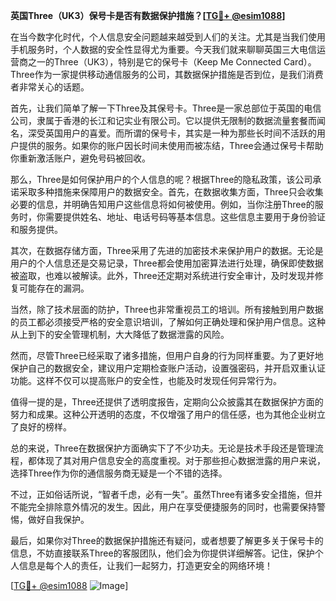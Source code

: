**英国Three（UK3）保号卡是否有数据保护措施？[[TG💪+ @esim1088](https://t.me/s/esim1088)]**

在当今数字化时代，个人信息安全问题越来越受到人们的关注。尤其是当我们使用手机服务时，个人数据的安全性显得尤为重要。今天我们就来聊聊英国三大电信运营商之一的Three（UK3），特别是它的保号卡（Keep Me Connected Card）。Three作为一家提供移动通信服务的公司，其数据保护措施是否到位，是我们消费者非常关心的话题。

首先，让我们简单了解一下Three及其保号卡。Three是一家总部位于英国的电信公司，隶属于香港的长江和记实业有限公司。它以提供无限制的数据流量套餐而闻名，深受英国用户的喜爱。而所谓的保号卡，其实是一种为那些长时间不活跃的用户提供的服务。如果你的账户因长时间未使用而被冻结，Three会通过保号卡帮助你重新激活账户，避免号码被回收。

那么，Three是如何保护用户的个人信息的呢？根据Three的隐私政策，该公司承诺采取多种措施来保障用户的数据安全。首先，在数据收集方面，Three只会收集必要的信息，并明确告知用户这些信息将如何被使用。例如，当你注册Three的服务时，你需要提供姓名、地址、电话号码等基本信息。这些信息主要用于身份验证和服务提供。

其次，在数据存储方面，Three采用了先进的加密技术来保护用户的数据。无论是用户的个人信息还是交易记录，Three都会使用加密算法进行处理，确保即使数据被盗取，也难以被解读。此外，Three还定期对系统进行安全审计，及时发现并修复可能存在的漏洞。

当然，除了技术层面的防护，Three也非常重视员工的培训。所有接触到用户数据的员工都必须接受严格的安全意识培训，了解如何正确处理和保护用户信息。这种从上到下的安全管理机制，大大降低了数据泄露的风险。

然而，尽管Three已经采取了诸多措施，但用户自身的行为同样重要。为了更好地保护自己的数据安全，建议用户定期检查账户活动，设置强密码，并开启双重认证功能。这样不仅可以提高账户的安全性，也能及时发现任何异常行为。

值得一提的是，Three还提供了透明度报告，定期向公众披露其在数据保护方面的努力和成果。这种公开透明的态度，不仅增强了用户的信任感，也为其他企业树立了良好的榜样。

总的来说，Three在数据保护方面确实下了不少功夫。无论是技术手段还是管理流程，都体现了其对用户信息安全的高度重视。对于那些担心数据泄露的用户来说，选择Three作为你的通信服务商无疑是一个不错的选择。

不过，正如俗话所说，“智者千虑，必有一失”。虽然Three有诸多安全措施，但并不能完全排除意外情况的发生。因此，用户在享受便捷服务的同时，也需要保持警惕，做好自我保护。

最后，如果你对Three的数据保护措施还有疑问，或者想要了解更多关于保号卡的信息，不妨直接联系Three的客服团队，他们会为你提供详细解答。记住，保护个人信息是每个人的责任，让我们一起努力，打造更安全的网络环境！

[[TG💪+ @esim1088](https://t.me/s/esim1088) ![Image](https://i.postimg.cc/4NQfJmqS/Snipaste-2025-05-13-00-14-12.png)]